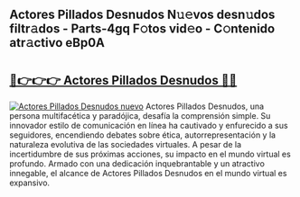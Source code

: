 ## Actores Pillados Desnudos N𝚞𝚎vos desn𝚞dos filtr𝚊dos - Parts-4gq F𝚘tos vid𝚎o - C𝚘ntenido atr𝚊ctivo eBp0A

# <h2><a href="http://mb11dbh.tromn.icu/?c=Actores+Pillados+Desnudos">🔗👉👉👉 Actores Pillados Desnudos 🔗🔗</a></h2>

[![Actores Pillados Desnudos nuevo](https://i.imgur.com/pEAQMta.gif)](http://mb11dbh.tromn.icu/?c=Actores+Pillados+Desnudos)
Actores Pillados Desnudos, una persona multifacética y paradójica, desafía la comprensión simple. Su innovador estilo de comunicación en línea ha cautivado y enfurecido a sus seguidores, encendiendo debates sobre ética, autorrepresentación y la naturaleza evolutiva de las sociedades virtuales. A pesar de la incertidumbre de sus próximas acciones, su impacto en el mundo virtual es profundo. Armado con una dedicación inquebrantable y un atractivo innegable, el alcance de Actores Pillados Desnudos en el mundo virtual es expansivo.
